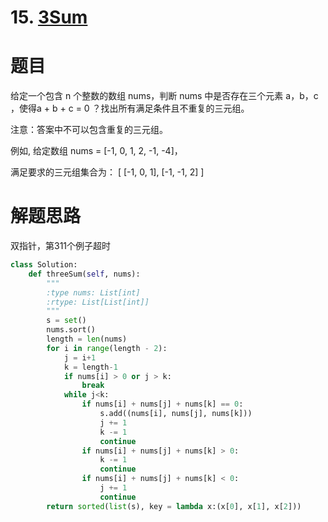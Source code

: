 # 15. [3Sum](https://leetcode-cn.com/problems/3sum/description/)

# 题目

给定一个包含 n 个整数的数组 nums，判断 nums 中是否存在三个元素 a，b，c ，使得a + b + c = 0 ？找出所有满足条件且不重复的三元组。

注意：答案中不可以包含重复的三元组。

例如, 给定数组 nums = [-1, 0, 1, 2, -1, -4]，

满足要求的三元组集合为：
[
  [-1, 0, 1],
  [-1, -1, 2]
]

# 解题思路
双指针，第311个例子超时

```python
class Solution:
    def threeSum(self, nums):
        """
        :type nums: List[int]
        :rtype: List[List[int]]
        """
        s = set()
        nums.sort()
        length = len(nums)
        for i in range(length - 2):
            j = i+1
            k = length-1
            if nums[i] > 0 or j > k:
                break
            while j<k:
                if nums[i] + nums[j] + nums[k] == 0:
                    s.add((nums[i], nums[j], nums[k]))
                    j += 1
                    k -= 1
                    continue
                if nums[i] + nums[j] + nums[k] > 0:
                    k -= 1
                    continue
                if nums[i] + nums[j] + nums[k] < 0:
                    j += 1
                    continue
        return sorted(list(s), key = lambda x:(x[0], x[1], x[2]))
```
